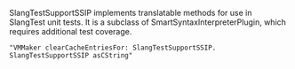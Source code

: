 SlangTestSupportSSIP implements translatable methods for use in SlangTest unit tests.
It is a subclass of SmartSyntaxInterpreterPlugin, which requires additional
test coverage.

	"VMMaker clearCacheEntriesFor: SlangTestSupportSSIP.
	SlangTestSupportSSIP asCString"